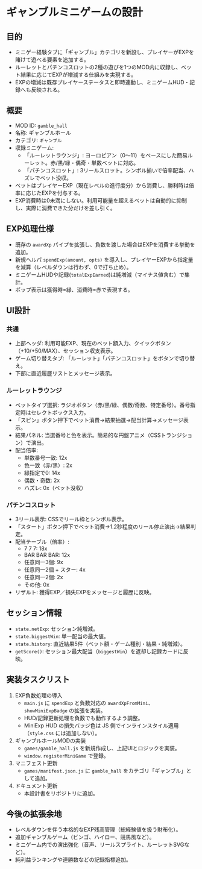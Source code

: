 # ギャンブルミニゲームの設計

## 目的
- ミニゲー経験タブに「ギャンブル」カテゴリを新設し、プレイヤーがEXPを賭けて遊べる要素を追加する。
- ルーレットとパチンコスロットの2種の遊びを1つのMOD内に収録し、ベット結果に応じてEXPが増減する仕組みを実現する。
- EXPの増減は既存プレイヤーステータスと即時連動し、ミニゲームHUD・記録へも反映される。

## 概要
- MOD ID: `gamble_hall`
- 名称: ギャンブルホール
- カテゴリ: `ギャンブル`
- 収録ミニゲーム:
  - 「ルーレットラウンジ」: ヨーロピアン（0〜11）をベースにした簡易ルーレット。赤/黒/緑・偶奇・単数ベットに対応。
  - 「パチンコスロット」: 3リールスロット。シンボル揃いで倍率配当、ハズレでベット没収。
- ベットはプレイヤーEXP（現在レベルの進行度分）から消費し、勝利時は倍率に応じたEXPを付与する。
- EXP消費時は0未満にしない。利用可能量を超えるベットは自動的に抑制し、実際に消費できた分だけを差し引く。

## EXP処理仕様
- 既存の `awardXp` パイプを拡張し、負数を渡した場合はEXPを消費する挙動を追加。
- 新規ヘルパ `spendExp(amount, opts)` を導入し、プレイヤーEXPから指定量を減算（レベルダウンは行わず、0で打ち止め）。
- ミニゲームHUDや記録(`totalExpEarned`)は純増減（マイナス値含む）で集計。
- ポップ表示は獲得時=緑、消費時=赤で表現する。

## UI設計
### 共通
- 上部ヘッダ: 利用可能EXP、現在のベット額入力、クイックボタン（+10/+50/MAX）、セッション収支表示。
- ゲーム切り替えタブ: 「ルーレット」「パチンコスロット」をボタンで切り替え。
- 下部に直近履歴リストとメッセージ表示。

### ルーレットラウンジ
- ベットタイプ選択: ラジオボタン（赤/黒/緑、偶数/奇数、特定番号）。番号指定時はセレクトボックス入力。
- 「スピン」ボタン押下でベット消費→結果抽選→配当計算→メッセージ表示。
- 結果パネル: 当選番号と色を表示。簡易的な円盤アニメ（CSSトランジション）で演出。
- 配当倍率:
  - 単数番号一致: 12x
  - 色一致（赤/黒）: 2x
  - 緑指定で0: 14x
  - 偶数・奇数: 2x
  - ハズレ: 0x（ベット没収）

### パチンコスロット
- 3リール表示: CSSでリール枠とシンボル表示。
- 「スタート」ボタン押下でベット消費→1.2秒程度のリール停止演出→結果判定。
- 配当テーブル（倍率）:
  - 7 7 7: 18x
  - BAR BAR BAR: 12x
  - 任意同一3個: 9x
  - 任意同一2個 + スター: 4x
  - 任意同一2個: 2x
  - その他: 0x
- リザルト: 獲得EXP／損失EXPをメッセージと履歴に反映。

## セッション情報
- `state.netExp`: セッション純増減。
- `state.biggestWin`: 単一配当の最大値。
- `state.history`: 直近結果5件（ベット額・ゲーム種別・結果・純増減）。
- `getScore()`: セッション最大配当（`biggestWin`）を返却し記録カードに反映。

## 実装タスクリスト
1. EXP負数処理の導入
   - `main.js` に `spendExp` と負数対応の `awardXpFromMini`、`showMiniExpBadge` の拡張を実装。
   - HUD/記録更新処理を負数でも動作するよう調整。
   - MiniExp HUD の損失バッジ色は JS 側でインラインスタイル適用（`style.css` には追加しない）。
2. ギャンブルホールMODの実装
   - `games/gamble_hall.js` を新規作成し、上記UIとロジックを実装。
   - `window.registerMiniGame` で登録。
3. マニフェスト更新
   - `games/manifest.json.js` に `gamble_hall` をカテゴリ「ギャンブル」として追加。
4. ドキュメント更新
   - 本設計書をリポジトリに追加。

## 今後の拡張余地
- レベルダウンを伴う本格的なEXP残高管理（総経験値を扱う財布化）。
- 追加ギャンブルゲーム（ビンゴ、ハイロー、競馬風など）。
- ミニゲーム内での演出強化（音声、リールスプライト、ルーレットSVGなど）。
- 純利益ランキングや連勝数などの記録指標追加。
